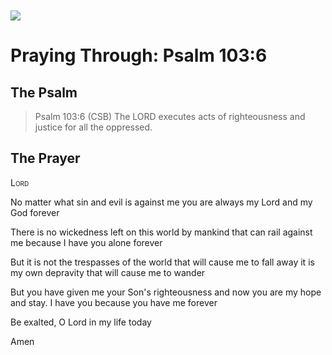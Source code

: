 <img class="intro-left" style="margin-top:10px" src="/images/art-paris-psalter.jpg">

# Praying Through: Psalm 103:6

<p style="clear:both;">

## The Psalm

>Psalm 103:6 (CSB)   The LORD executes acts of righteousness and justice for all the oppressed. 

## The Prayer

<div style="font-variant: small-caps;">
Lord
</div>


No matter what sin
  and evil is against me
  you are always
  my Lord and my God
  forever

There is no wickedness left
  on this world
  by mankind
  that can rail against me
  because I have you alone
  forever

But it is not the trespasses of the world
  that will cause me to fall away
  it is my own depravity
  that will cause me to wander

But you have given me
  your Son's righteousness
  and now
  you are my hope and stay.
  I have you
  because
  you have me
  forever

Be exalted, O Lord
  in my life
  today

Amen
